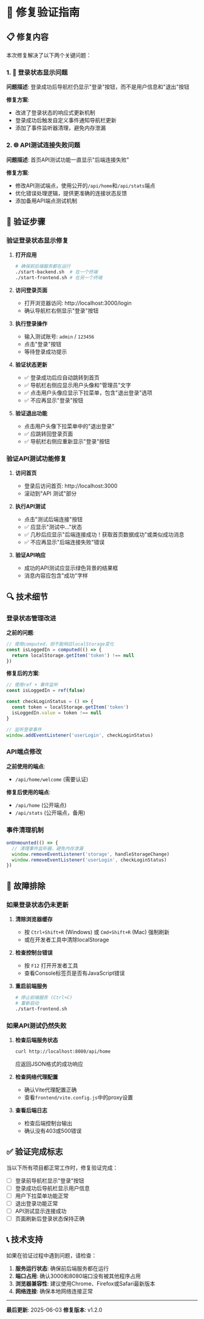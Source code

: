 # 🔧 修复验证指南

## 📋 修复内容

本次修复解决了以下两个关键问题：

### 1. 🔐 登录状态显示问题
**问题描述**: 登录成功后导航栏仍显示"登录"按钮，而不是用户信息和"退出"按钮

**修复方案**: 
- 改进了登录状态的响应式更新机制
- 登录成功后触发自定义事件通知导航栏更新
- 添加了事件监听器清理，避免内存泄漏

### 2. 🌐 API测试连接失败问题
**问题描述**: 首页API测试功能一直显示"后端连接失败"

**修复方案**:
- 修改API测试端点，使用公开的`/api/home`和`/api/stats`端点
- 优化错误处理逻辑，提供更准确的连接状态反馈
- 添加备用API端点测试机制

## 🧪 验证步骤

### 验证登录状态显示修复

1. **打开应用**
   ```bash
   # 确保前后端服务都在运行
   ./start-backend.sh  # 在一个终端
   ./start-frontend.sh # 在另一个终端
   ```

2. **访问登录页面**
   - 打开浏览器访问: http://localhost:3000/login
   - 确认导航栏右侧显示"登录"按钮

3. **执行登录操作**
   - 输入测试账号: `admin` / `123456`
   - 点击"登录"按钮
   - 等待登录成功提示

4. **验证状态更新**
   - ✅ 登录成功后应自动跳转到首页
   - ✅ 导航栏右侧应显示用户头像和"管理员"文字
   - ✅ 点击用户头像应显示下拉菜单，包含"退出登录"选项
   - ✅ 不应再显示"登录"按钮

5. **验证退出功能**
   - 点击用户头像下拉菜单中的"退出登录"
   - ✅ 应跳转回登录页面
   - ✅ 导航栏右侧应重新显示"登录"按钮

### 验证API测试功能修复

1. **访问首页**
   - 登录后访问首页: http://localhost:3000
   - 滚动到"API 测试"部分

2. **执行API测试**
   - 点击"测试后端连接"按钮
   - ✅ 应显示"测试中..."状态
   - ✅ 几秒后应显示"后端连接成功！获取首页数据成功"或类似成功消息
   - ✅ 不应再显示"后端连接失败"错误

3. **验证API响应**
   - 成功的API测试应显示绿色背景的结果框
   - 消息内容应包含"成功"字样

## 🔍 技术细节

### 登录状态管理改进

**之前的问题**:
```javascript
// 使用computed，但不能响应localStorage变化
const isLoggedIn = computed(() => {
  return localStorage.getItem('token') !== null
})
```

**修复后的方案**:
```javascript
// 使用ref + 事件监听
const isLoggedIn = ref(false)

const checkLoginStatus = () => {
  const token = localStorage.getItem('token')
  isLoggedIn.value = token !== null
}

// 监听登录事件
window.addEventListener('userLogin', checkLoginStatus)
```

### API端点修改

**之前使用的端点**:
- `/api/home/welcome` (需要认证)

**修复后使用的端点**:
- `/api/home` (公开端点)
- `/api/stats` (公开端点，备用)

### 事件清理机制

```javascript
onUnmounted(() => {
  // 清理事件监听器，避免内存泄漏
  window.removeEventListener('storage', handleStorageChange)
  window.removeEventListener('userLogin', checkLoginStatus)
})
```

## 🚨 故障排除

### 如果登录状态仍未更新

1. **清除浏览器缓存**
   - 按 `Ctrl+Shift+R` (Windows) 或 `Cmd+Shift+R` (Mac) 强制刷新
   - 或在开发者工具中清除localStorage

2. **检查控制台错误**
   - 按 `F12` 打开开发者工具
   - 查看Console标签页是否有JavaScript错误

3. **重启前端服务**
   ```bash
   # 停止前端服务 (Ctrl+C)
   # 重新启动
   ./start-frontend.sh
   ```

### 如果API测试仍然失败

1. **检查后端服务状态**
   ```bash
   curl http://localhost:8080/api/home
   ```
   应返回JSON格式的成功响应

2. **检查网络代理配置**
   - 确认Vite代理配置正确
   - 查看`frontend/vite.config.js`中的proxy设置

3. **查看后端日志**
   - 检查后端控制台输出
   - 确认没有403或500错误

## ✅ 验证完成标志

当以下所有项目都正常工作时，修复验证完成：

- [ ] 登录前导航栏显示"登录"按钮
- [ ] 登录成功后导航栏显示用户信息
- [ ] 用户下拉菜单功能正常
- [ ] 退出登录功能正常
- [ ] API测试显示连接成功
- [ ] 页面刷新后登录状态保持正确

## 📞 技术支持

如果在验证过程中遇到问题，请检查：

1. **服务运行状态**: 确保前后端服务都在运行
2. **端口占用**: 确认3000和8080端口没有被其他程序占用
3. **浏览器兼容性**: 建议使用Chrome、Firefox或Safari最新版本
4. **网络连接**: 确保本地网络连接正常

---

**最后更新**: 2025-06-03
**修复版本**: v1.2.0 